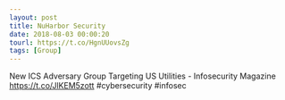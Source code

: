 ```yaml
---
layout: post
title: NuHarbor Security
date: 2018-08-03 00:00:20
tourl: https://t.co/HgnUUovsZg
tags: [Group]
---
```

New ICS Adversary Group Targeting US Utilities - Infosecurity Magazine https://t.co/JlKEM5zott #cybersecurity #infosec